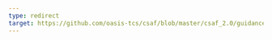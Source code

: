 ```yaml
---
type: redirect
target: https://github.com/oasis-tcs/csaf/blob/master/csaf_2.0/guidance/faq.md
---
```


<!--
  SPDX-FileCopyrightText: 2025 OASIS CSAF TC
  SPDX-License-Identifier: LicenseRef-OASIS-CSAF-TC-License
-->
